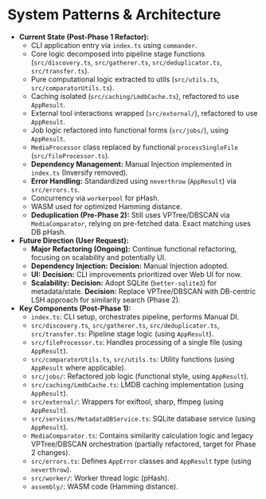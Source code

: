 <!-- Version: 2.0 | Last Updated: 2025-04-05 | Updated By: Cline -->

# System Patterns & Architecture

- **Current State (Post-Phase 1 Refactor):**
  - CLI application entry via `index.ts` using `commander`.
  - Core logic decomposed into pipeline stage functions (`src/discovery.ts`, `src/gatherer.ts`, `src/deduplicator.ts`, `src/transfer.ts`).
  - Pure computational logic extracted to utils (`src/utils.ts`, `src/comparatorUtils.ts`).
  - Caching isolated (`src/caching/LmdbCache.ts`), refactored to use `AppResult`.
  - External tool interactions wrapped (`src/external/`), refactored to use `AppResult`.
  - Job logic refactored into functional forms (`src/jobs/`), using `AppResult`.
  - `MediaProcessor` class replaced by functional `processSingleFile` (`src/fileProcessor.ts`).
  - **Dependency Management:** Manual Injection implemented in `index.ts` (Inversify removed).
  - **Error Handling:** Standardized using `neverthrow` (`AppResult`) via `src/errors.ts`.
  - Concurrency via `workerpool` for pHash.
  - WASM used for optimized Hamming distance.
  - **Deduplication (Pre-Phase 2):** Still uses VPTree/DBSCAN via `MediaComparator`, relying on pre-fetched data. Exact matching uses DB pHash.
- **Future Direction (User Request):**
  - **Major Refactoring (Ongoing):** Continue functional refactoring, focusing on scalability and potentially UI.
  - **Dependency Injection:** **Decision:** Manual Injection adopted.
  - **UI:** **Decision:** CLI improvements prioritized over Web UI for now.
  - **Scalability:** **Decision:** Adopt SQLite (`better-sqlite3`) for metadata/state. **Decision:** Replace VPTree/DBSCAN with DB-centric LSH approach for similarity search (Phase 2).
- **Key Components (Post-Phase 1):**
  - `index.ts`: CLI setup, orchestrates pipeline, performs Manual DI.
  - `src/discovery.ts`, `src/gatherer.ts`, `src/deduplicator.ts`, `src/transfer.ts`: Pipeline stage logic (using `AppResult`).
  - `src/fileProcessor.ts`: Handles processing of a single file (using `AppResult`).
  - `src/comparatorUtils.ts`, `src/utils.ts`: Utility functions (using `AppResult` where applicable).
  - `src/jobs/`: Refactored job logic (functional style, using `AppResult`).
  - `src/caching/LmdbCache.ts`: LMDB caching implementation (using `AppResult`).
  - `src/external/`: Wrappers for exiftool, sharp, ffmpeg (using `AppResult`).
  - `src/services/MetadataDBService.ts`: SQLite database service (using `AppResult`).
  - `MediaComparator.ts`: Contains similarity calculation logic and legacy VPTree/DBSCAN orchestration (partially refactored, target for Phase 2 changes).
  - `src/errors.ts`: Defines `AppError` classes and `AppResult` type (using `neverthrow`).
  - `src/worker/`: Worker thread logic (pHash).
  - `assembly/`: WASM code (Hamming distance).
